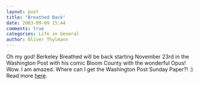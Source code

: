 ```yaml
---
layout: post
title: "Breathed Back"
date: 2003-09-09 15:44
comments: true
categories: Life in General
author: Oliver Thylmann
---
```



Oh my god! Berkeley Breathed will be back starting November 23rd in the Washington Post with his comic Bloom County with the wonderful Opus! Wow. I am amazed. Where can I get the Washington Post Sunday Paper?! :) Read more [here](http://www.washingtonpost.com/wp-dyn/articles/A45450-2003Sep8.html).


